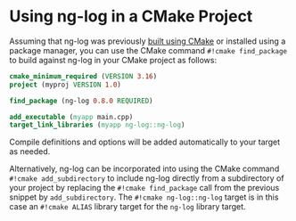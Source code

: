 # Using ng-log in a CMake Project

Assuming that ng-log was previously [built using CMake](build.md#cmake) or
installed using a package manager, you can use the CMake command `#!cmake
find_package` to build against ng-log in your CMake project as follows:

``` cmake title="CMakeLists.txt"
cmake_minimum_required (VERSION 3.16)
project (myproj VERSION 1.0)

find_package (ng-log 0.8.0 REQUIRED)

add_executable (myapp main.cpp)
target_link_libraries (myapp ng-log::ng-log)
```

Compile definitions and options will be added automatically to your target as
needed.

Alternatively, ng-log can be incorporated into using the CMake command `#!cmake
add_subdirectory` to include ng-log directly from a subdirectory of your project
by replacing the `#!cmake find_package` call from the previous snippet by
`add_subdirectory`. The `#!cmake ng-log::ng-log` target is in this case an
`#!cmake ALIAS` library target for the `ng-log` library target.
